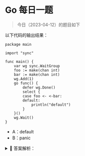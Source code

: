 # Go 每日一题

> 今日（2023-04-12）的题目如下

以下代码的输出结果：

```golang
package main

import "sync"

func main() {
	var wg sync.WaitGroup
	foo := make(chan int)
	bar := make(chan int)
	wg.Add(1)
	go func() {
		defer wg.Done()
		select {
		case foo <- <-bar:
		default:
			println("default")
		}
	}()
	wg.Wait()
}
```

- A：default
- B：panic

<details>
<summary style="cursor: pointer">🔑 答案解析：</summary>
<div>

这是我根据火丁笔记发的一篇文章：[《一个 select 死锁问题》](https://blog.huoding.com/2021/08/29/947) 进行的修改，以便更好理解。

按常规理解，go func 中的 select 应该执行 default 分支，程序正常运行。但结果却不是，而是死锁。可以通过该链接测试：[https://play.studygolang.com/p/kF4pOjYXbXf](https://play.studygolang.com/p/kF4pOjYXbXf)。

原因文章也解释了，Go 语言规范中有这么一句：

> For all the cases in the statement, the channel operands of receive operations and the channel and right-hand-side expressions of send statements are evaluated exactly once, in source order, upon entering the “select” statement. The result is a set of channels to receive from or send to, and the corresponding values to send. Any side effects in that evaluation will occur irrespective of which (if any) communication operation is selected to proceed. Expressions on the left-hand side of a RecvStmt with a short variable declaration or assignment are not yet evaluated.

不知道大家看懂没有？于是，最后来了一个例子验证你是否理解了：为什么每次都是输出一半数据，然后死锁？（同样，这里可以运行查看结果：[https://play.studygolang.com/p/zoJtTzI7K5T](https://play.studygolang.com/p/zoJtTzI7K5T)）

```golang
package main

import (
	"fmt"
	"time"
)

func talk(msg string, sleep int) <-chan string {
	ch := make(chan string)
	go func() {
		for i := 0; i < 5; i++ {
			ch <- fmt.Sprintf("%s %d", msg, i)
			time.Sleep(time.Duration(sleep) * time.Millisecond)
		}
	}()
	return ch
}

func fanIn(input1, input2 <-chan string) <-chan string {
	ch := make(chan string)
	go func() {
		for {
			select {
			case ch <- <-input1:
			case ch <- <-input2:
			}
		}
	}()
	return ch
}

func main() {
	ch := fanIn(talk("A", 10), talk("B", 1000))
	for i := 0; i < 10; i++ {
		fmt.Printf("%q\n", <-ch)
	}
}
```

有没有这种感觉：

![算法入门](https://polarisxu.studygolang.com/posts/go/action/imgs/select-channel-deadlock.png)

这是 StackOverflow 上的一个问题：[https://stackoverflow.com/questions/51167940/chained-channel-operations-in-a-single-select-case](https://stackoverflow.com/questions/51167940/chained-channel-operations-in-a-single-select-case)。

关键点和文章开头例子一样，在于 select case 中两个 channel 串起来，即 fanIn 函数中：

```golang
select {
case ch <- <-input1:
case ch <- <-input2:
}
```

如果改为这样就一切正常：

```golang
select {
case t := <-input1:
  ch <- t
case t := <-input2:
  ch <- t
}
```

结合这个更复杂的例子分析 Go 语言规范中的那句话。

对于 select 语句，在进入该语句时，会按源码的顺序对每一个 case 子句进行求值：这个求值只针对发送或接收操作的额外表达式。

比如：

```golang
// ch 是一个 chan int；
// getVal() 返回 int
// input 是 chan int
// getch() 返回 chan int
select {
  case ch <- getVal():
  case ch <- <-input:
  case getch() <- 1:
  case <- getch():
}
```

在没有选择某个具体 case 执行前，例子中的 `getVal()`、`<-input` 和 `getch()` 会执行。这里有一个验证的例子：[https://play.studygolang.com/p/DkpCq3aQ1TE](https://play.studygolang.com/p/DkpCq3aQ1TE)。

```golang
package main

import (
	"fmt"
)

func main() {
	ch := make(chan int)
	go func() {
		select {
		case ch <- getVal(1):
			fmt.Println("in first case")
		case ch <- getVal(2):
			fmt.Println("in second case")
		default:
			fmt.Println("default")
		}
	}()

	fmt.Println("The val:", <-ch)
}

func getVal(i int) int {
	fmt.Println("getVal, i=", i)
	return i
}
```

无论 select 最终选择了哪个 case，`getVal()` 都会按照源码顺序执行：`getVal(1)` 和 `getVal(2)`，也就是它们必然先输出：

```
getVal, i= 1
getVal, i= 2
```

你可以仔细琢磨一下。

现在回到 StackOverflow 上的那个问题。

每次进入以下 select 语句时：

```golang
select {
case ch <- <-input1:
case ch <- <-input2:
}
```

`<-input1` 和 `<-input2` 都会执行，相应的值是：A x 和 B x（其中 x 是 0-5）。但每次 select 只会选择其中一个 case 执行，所以 `<-input1` 和 `<-input2` 的结果，必然有一个被丢弃了，也就是不会被写入 ch 中。因此，一共只会输出 5 次，另外 5 次结果丢掉了。（你会发现，输出的 5 次结果中，x 比如是 0 1 2 3 4）

而 main 中循环 10 次，只获得 5 次结果，所以输出 5 次后，报死锁。

---

虽然这是一个小细节，但实际开发中还是有可能出现的。比如文章提到的例子写法：

```golang
// ch 是一个 chan int；
// getVal() 返回 int
// input 是 chan int
// getch() 返回 chan int
select {
  case ch <- getVal():
  case ch <- <-input:
  case getch() <- 1:
  case <- getch():
}
```

因此在使用 select 时，一定要注意这种可能的问题。

不要以为这个问题不会遇到，其实很常见。最多的就是 time.After 导致内存泄露问题，网上有很多文章解释原因，如何避免，其实最根本原因就是因为 select 这个机制导致的。

比如如下代码，有内存泄露（传递给 time.After 的时间参数越大，泄露会越厉害），你能解释原因吗？

```golang
package main

import (
    "time"
)

func main()  {
    ch := make(chan int, 10)

    go func() {
        var i = 1
        for {
            i++
            ch <- i
        }
    }()

    for {
        select {
        case x := <- ch:
            println(x)
        case <- time.After(30 * time.Second):
            println(time.Now().Unix())
        }
    }
}
```

答案解析来自：[https://polarisxu.studygolang.com/posts/go/action/chained-channel-operations-in-a-single-select-case/](https://polarisxu.studygolang.com/posts/go/action/chained-channel-operations-in-a-single-select-case/)。

---

### 11 楼

deadlock：无数据取，满数据写

### 20 楼

对于 select 语句，在进入该语句时，会按源码的顺序对每一个 case 子句进行求值：这个求值只针对发送或接收操作的额外表达式。

### 26 楼

在没有选择某个具体 case 执行前，例子中的 getVal()、<-input 和 getch() 会执行

### 35 楼

> 12 楼的回答

原题

```golang
var wg sync.WaitGroup
foo := make(chan int)
bar := make(chan int)
wg.Add(1)
go func() {
	bar <- 12
}()
go func() {
	time.Sleep(time.Duration(1000) * time.Millisecond)
	defer wg.Done()
	select {
	case t := <-bar:
		foo <- t
	default:
		println("default")
	}
}()
wg.Wait()
```

> 这报错！ 为啥？ ！？！？ 新手求解释？ ！

调整后

```golang
var wg sync.WaitGroup
foo := make(chan int, 1)
bar := make(chan int, 1)
wg.Add(1)
go func() {
	bar <- 12
}()
go func() {
	time.Sleep(time.Duration(1000) * time.Millisecond)
	defer wg.Done()
	select {
	case t := <-bar:
		foo <- t
	default:
		println("default")
	}
}()
wg.Wait()
```

### 36 楼

![](https://static.golangjob.cn/230412/00f252c35a6016542b1d21837e6d6bb4.png)

</div>
</details>
